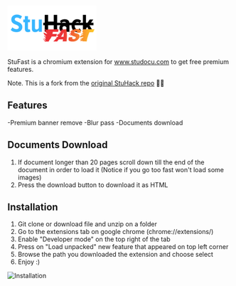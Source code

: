 <img src="img/StuHack.png" alt="StuFastBanner" style="max-height: 100px; height: 100px">

StuFast is a chromium extension for www.studocu.com to get free premium features.

Note. This is a fork from the [original StuHack repo](https://github.com/isanchop/stuhack) 🧑‍💻

## Features
-Premium banner remove
-Blur pass
-Documents download
    
## Documents Download
1) If document longer than 20 pages scroll down till the end of the document in order to load it (Notice if you go too fast won't load some images)
2) Press the download button to download it as HTML 

## Installation
1) Git clone or download file and unzip on a folder 
2) Go to the extensions tab on google chrome (chrome://extensions/)
3) Enable "Developer mode" on the top right of the tab
4) Press on "Load unpacked" new feature that appeared on top left corner
5) Browse the path you downloaded the extension and choose select
6) Enjoy :)
   
  ![Installation](https://user-images.githubusercontent.com/67743899/149144506-714a84a0-cd10-4155-91fe-20c39753b578.jpg)